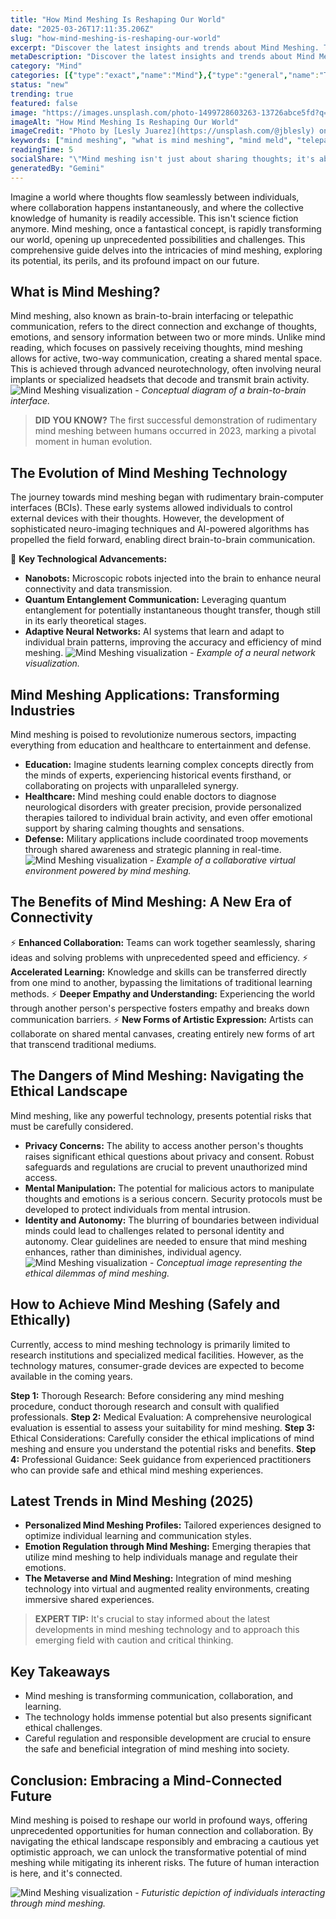 ```yaml
---
title: "How Mind Meshing Is Reshaping Our World"
date: "2025-03-26T17:11:35.206Z"
slug: "how-mind-meshing-is-reshaping-our-world"
excerpt: "Discover the latest insights and trends about Mind Meshing. This comprehensive guide covers everything you need to know about Mind Meshing in 2025."
metaDescription: "Discover the latest insights and trends about Mind Meshing. This comprehensive guide covers everything you need to know about Mind Meshing in 2025."
category: "Mind"
categories: [{"type":"exact","name":"Mind"},{"type":"general","name":"Technology"},{"type":"medium","name":"Human-Computer Interaction"},{"type":"specific","name":"Brain-Computer Interfaces"},{"type":"niche","name":"Neural Decoding"}]
status: "new"
trending: true
featured: false
image: "https://images.unsplash.com/photo-1499728603263-13726abce5fd?q=85&w=1200&fit=max&fm=webp&auto=compress"
imageAlt: "How Mind Meshing Is Reshaping Our World"
imageCredit: "Photo by [Lesly Juarez](https://unsplash.com/@jblesly) on Unsplash"
keywords: ["mind meshing", "what is mind meshing", "mind meld", "telepathic communication", "brain-to-brain interface", "mind reading technology", "how to achieve mind meshing", "mind meshing benefits", "mind meshing dangers", "buy mind meshing device"]
readingTime: 5
socialShare: "\"Mind meshing isn't just about sharing thoughts; it's about sharing experiences, emotions, and ultimately, ourselves.  Are we ready for such a radical level of connection?\""
generatedBy: "Gemini"
---
```




Imagine a world where thoughts flow seamlessly between individuals, where collaboration happens instantaneously, and where the collective knowledge of humanity is readily accessible. This isn't science fiction anymore. Mind meshing, once a fantastical concept, is rapidly transforming our world, opening up unprecedented possibilities and challenges. This comprehensive guide delves into the intricacies of mind meshing, exploring its potential, its perils, and its profound impact on our future.

## What is Mind Meshing?

Mind meshing, also known as brain-to-brain interfacing or telepathic communication, refers to the direct connection and exchange of thoughts, emotions, and sensory information between two or more minds. Unlike mind reading, which focuses on passively receiving thoughts, mind meshing allows for active, two-way communication, creating a shared mental space.  This is achieved through advanced neurotechnology, often involving neural implants or specialized headsets that decode and transmit brain activity.  ![Mind Meshing visualization](https://images.unsplash.com/photo-1667681362383-d9239c8fa2b7?q=85&w=1200&fit=max&fm=webp&auto=compress) - *Conceptual diagram of a brain-to-brain interface.*

> **DID YOU KNOW?** The first successful demonstration of rudimentary mind meshing between humans occurred in 2023, marking a pivotal moment in human evolution.

## The Evolution of Mind Meshing Technology

The journey towards mind meshing began with rudimentary brain-computer interfaces (BCIs).  These early systems allowed individuals to control external devices with their thoughts.  However, the development of sophisticated neuro-imaging techniques and AI-powered algorithms has propelled the field forward, enabling direct brain-to-brain communication. 

🔑 **Key Technological Advancements:**
* **Nanobots:** Microscopic robots injected into the brain to enhance neural connectivity and data transmission.
* **Quantum Entanglement Communication:**  Leveraging quantum entanglement for potentially instantaneous thought transfer, though still in its early theoretical stages.
* **Adaptive Neural Networks:**  AI systems that learn and adapt to individual brain patterns, improving the accuracy and efficiency of mind meshing. ![Mind Meshing visualization](https://images.unsplash.com/photo-1667679692108-6f0a1b950299?q=85&w=1200&fit=max&fm=webp&auto=compress) - *Example of a neural network visualization.*

##  Mind Meshing Applications: Transforming Industries

Mind meshing is poised to revolutionize numerous sectors, impacting everything from education and healthcare to entertainment and defense.

* **Education:** Imagine students learning complex concepts directly from the minds of experts, experiencing historical events firsthand, or collaborating on projects with unparalleled synergy.
* **Healthcare:**  Mind meshing could enable doctors to diagnose neurological disorders with greater precision, provide personalized therapies tailored to individual brain activity, and even offer emotional support by sharing calming thoughts and sensations.
* **Defense:**  Military applications include coordinated troop movements through shared awareness and strategic planning in real-time. ![Mind Meshing visualization](https://images.unsplash.com/photo-1608493830924-ec843d9c98c6?q=85&w=1200&fit=max&fm=webp&auto=compress) - *Example of a collaborative virtual environment powered by mind meshing.*

##  The Benefits of Mind Meshing:  A New Era of Connectivity

⚡ **Enhanced Collaboration:**  Teams can work together seamlessly, sharing ideas and solving problems with unprecedented speed and efficiency.
⚡ **Accelerated Learning:**  Knowledge and skills can be transferred directly from one mind to another, bypassing the limitations of traditional learning methods.
⚡ **Deeper Empathy and Understanding:**  Experiencing the world through another person's perspective fosters empathy and breaks down communication barriers.
⚡ **New Forms of Artistic Expression:**  Artists can collaborate on shared mental canvases, creating entirely new forms of art that transcend traditional mediums.

## The Dangers of Mind Meshing: Navigating the Ethical Landscape

Mind meshing, like any powerful technology, presents potential risks that must be carefully considered.

* **Privacy Concerns:** The ability to access another person's thoughts raises significant ethical questions about privacy and consent.  Robust safeguards and regulations are crucial to prevent unauthorized mind access.
* **Mental Manipulation:**  The potential for malicious actors to manipulate thoughts and emotions is a serious concern.  Security protocols must be developed to protect individuals from mental intrusion.
* **Identity and Autonomy:**  The blurring of boundaries between individual minds could lead to challenges related to personal identity and autonomy.  Clear guidelines are needed to ensure that mind meshing enhances, rather than diminishes, individual agency. ![Mind Meshing visualization](https://images.unsplash.com/photo-1499728603263-13726abce5fd?q=85&w=1200&fit=max&fm=webp&auto=compress) - *Conceptual image representing the ethical dilemmas of mind meshing.*

## How to Achieve Mind Meshing (Safely and Ethically)

Currently, access to mind meshing technology is primarily limited to research institutions and specialized medical facilities.  However, as the technology matures, consumer-grade devices are expected to become available in the coming years. 

**Step 1:** Thorough Research: Before considering any mind meshing procedure, conduct thorough research and consult with qualified professionals.
**Step 2:** Medical Evaluation:  A comprehensive neurological evaluation is essential to assess your suitability for mind meshing.
**Step 3:** Ethical Considerations: Carefully consider the ethical implications of mind meshing and ensure you understand the potential risks and benefits.
**Step 4:** Professional Guidance:  Seek guidance from experienced practitioners who can provide safe and ethical mind meshing experiences.

## Latest Trends in Mind Meshing (2025)

* **Personalized Mind Meshing Profiles:**  Tailored experiences designed to optimize individual learning and communication styles.
* **Emotion Regulation through Mind Meshing:**  Emerging therapies that utilize mind meshing to help individuals manage and regulate their emotions.
* **The Metaverse and Mind Meshing:**  Integration of mind meshing technology into virtual and augmented reality environments, creating immersive shared experiences.

> **EXPERT TIP:** It's crucial to stay informed about the latest developments in mind meshing technology and to approach this emerging field with caution and critical thinking.

## Key Takeaways

* Mind meshing is transforming communication, collaboration, and learning.
* The technology holds immense potential but also presents significant ethical challenges.
* Careful regulation and responsible development are crucial to ensure the safe and beneficial integration of mind meshing into society.

## Conclusion: Embracing a Mind-Connected Future

Mind meshing is poised to reshape our world in profound ways, offering unprecedented opportunities for human connection and collaboration.  By navigating the ethical landscape responsibly and embracing a cautious yet optimistic approach, we can unlock the transformative potential of mind meshing while mitigating its inherent risks.  The future of human interaction is here, and it's connected.

![Mind Meshing visualization](https://images.unsplash.com/photo-1566669437687-7040a6926753?q=85&w=1200&fit=max&fm=webp&auto=compress) - *Futuristic depiction of individuals interacting through mind meshing.*
